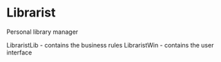 Librarist
=========

Personal library manager

LibraristLib - contains the business rules
LibraristWin - contains the user interface
